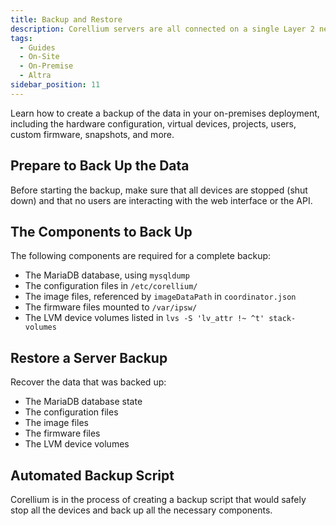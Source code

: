 ```yaml
---
title: Backup and Restore
description: Corellium servers are all connected on a single Layer 2 network.
tags:
  - Guides
  - On-Site
  - On-Premise
  - Altra
sidebar_position: 11
---
```


Learn how to create a backup of the data in your on-premises deployment, including the hardware configuration, virtual devices, projects, users, custom firmware, snapshots, and more.

## Prepare to Back Up the Data

Before starting the backup, make sure that all devices are stopped (shut down) and that no users are interacting with the web interface or the API.

## The Components to Back Up

The following components are required for a complete backup:
- The MariaDB database, using `mysqldump`
- The configuration files in `/etc/corellium/`
- The image files, referenced by `imageDataPath` in `coordinator.json`
- The firmware files mounted to `/var/ipsw/`
- The LVM device volumes listed in `lvs -S 'lv_attr !~ ^t' stack-volumes`

## Restore a Server Backup

Recover the data that was backed up: 
- The MariaDB database state
- The configuration files
- The image files
- The firmware files
- The LVM device volumes

## Automated Backup Script

Corellium is in the process of creating a backup script that would safely stop all the devices and back up all the necessary components.
